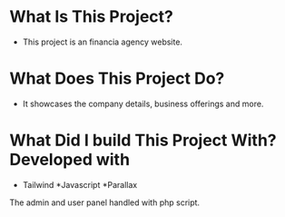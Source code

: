 # What Is This Project?
* This project is an financia agency website.

# What Does This Project Do?
* It showcases the company details, business offerings and more.

# What Did I build This Project With? Developed with
* Tailwind
*Javascript
*Parallax

The admin and user panel handled with php script.
